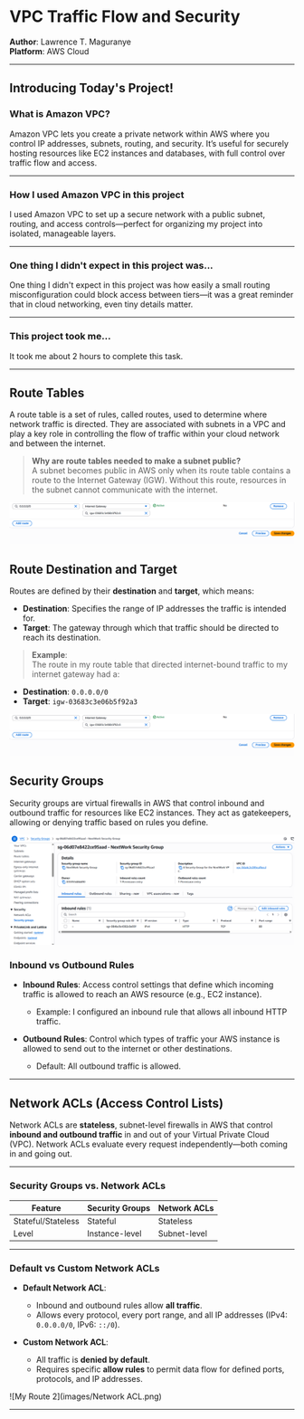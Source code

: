 # VPC Traffic Flow and Security

**Author**: Lawrence T. Maguranye  
**Platform**: AWS Cloud

---

## Introducing Today's Project!

### What is Amazon VPC?

Amazon VPC lets you create a private network within AWS where you control IP addresses, subnets, routing, and security. It’s useful for securely hosting resources like EC2 instances and databases, with full control over traffic flow and access.

---

### How I used Amazon VPC in this project

I used Amazon VPC to set up a secure network with a public subnet, routing, and access controls—perfect for organizing my project into isolated, manageable layers.

---

### One thing I didn't expect in this project was...

One thing I didn't expect in this project was how easily a small routing misconfiguration could block access between tiers—it was a great reminder that in cloud networking, even tiny details matter.

---

### This project took me...

It took me about 2 hours to complete this task.

---

## Route Tables

A route table is a set of rules, called routes, used to determine where network traffic is directed. They are associated with subnets in a VPC and play a key role in controlling the flow of traffic within your cloud network and between the internet.

> **Why are route tables needed to make a subnet public?**  
A subnet becomes public in AWS only when its route table contains a route to the Internet Gateway (IGW). Without this route, resources in the subnet cannot communicate with the internet.

![My Route 2](https://github.com/lawrencemaguranye/AWS-x-Networking-Project/blob/main/images/Route%202.png)

## Route Destination and Target

Routes are defined by their **destination** and **target**, which means:

- **Destination**: Specifies the range of IP addresses the traffic is intended for.
- **Target**: The gateway through which that traffic should be directed to reach its destination.

> **Example**:  
The route in my route table that directed internet-bound traffic to my internet gateway had a:
- **Destination**: `0.0.0.0/0`  
- **Target**: `igw-03683c3e06b5f92a3`

![My Route 2](https://github.com/lawrencemaguranye/AWS-x-Networking-Project/blob/main/images/Route%202.png)

## Security Groups

Security groups are virtual firewalls in AWS that control inbound and outbound traffic for resources like EC2 instances. They act as gatekeepers, allowing or denying traffic based on rules you define.

![My Security Group Diagram](https://github.com/lawrencemaguranye/AWS-x-Networking-Project/blob/main/images/Security%20Group.png)


### Inbound vs Outbound Rules

- **Inbound Rules**: Access control settings that define which incoming traffic is allowed to reach an AWS resource (e.g., EC2 instance).
  - Example: I configured an inbound rule that allows all inbound HTTP traffic.

- **Outbound Rules**: Control which types of traffic your AWS instance is allowed to send out to the internet or other destinations.
  - Default: All outbound traffic is allowed.

---

## Network ACLs (Access Control Lists)

Network ACLs are **stateless**, subnet-level firewalls in AWS that control **inbound and outbound traffic** in and out of your Virtual Private Cloud (VPC). Network ACLs evaluate every request independently—both coming in and going out.

---

### Security Groups vs. Network ACLs

| Feature            | Security Groups | Network ACLs      |
|--------------------|------------------|--------------------|
| Stateful/Stateless | Stateful         | Stateless          |
| Level              | Instance-level   | Subnet-level       |

---

### Default vs Custom Network ACLs

- **Default Network ACL**:
  - Inbound and outbound rules allow **all traffic**.
  - Allows every protocol, every port range, and all IP addresses (IPv4: `0.0.0.0/0`, IPv6: `::/0`).

- **Custom Network ACL**:
  - All traffic is **denied by default**.
  - Requires specific **allow rules** to permit data flow for defined ports, protocols, and IP addresses.

![My Route 2](images/Network ACL.png)

---
